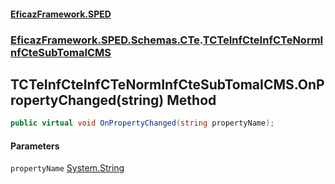 #### [EficazFramework.SPED](EficazFrameworkSPED.md 'EficazFramework SPED')
### [EficazFramework.SPED.Schemas.CTe](EficazFramework.SPED.Schemas.CTe.md 'EficazFramework.SPED.Schemas.CTe').[TCTeInfCteInfCTeNormInfCteSubTomaICMS](EficazFramework.SPED.Schemas.CTe/TCTeInfCteInfCTeNormInfCteSubTomaICMS.md 'EficazFramework.SPED.Schemas.CTe.TCTeInfCteInfCTeNormInfCteSubTomaICMS')

## TCTeInfCteInfCTeNormInfCteSubTomaICMS.OnPropertyChanged(string) Method

```csharp
public virtual void OnPropertyChanged(string propertyName);
```
#### Parameters

<a name='EficazFramework.SPED.Schemas.CTe.TCTeInfCteInfCTeNormInfCteSubTomaICMS.OnPropertyChanged(string).propertyName'></a>

`propertyName` [System.String](https://docs.microsoft.com/en-us/dotnet/api/System.String 'System.String')